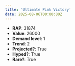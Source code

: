```yaml
---
title: 'Ultimate Pink Victory'
date: 2025-08-06T00:00:00Z
---
```

- **RAP**: 31874
- **Value**: 26000
- **Demand level**: 1
- **Trend**: 2
- **Projected?**: True
- **Hyped?**: True
- **Rare?**: True
